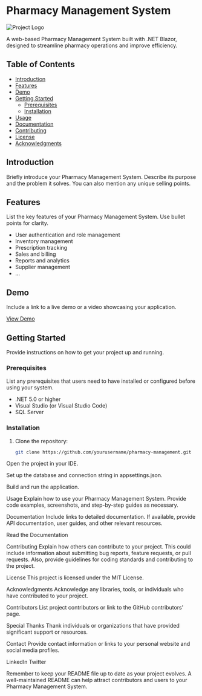 # Pharmacy Management System

![Project Logo](your-logo.png)

A web-based Pharmacy Management System built with .NET Blazor, designed to streamline pharmacy operations and improve efficiency.

## Table of Contents

- [Introduction](#introduction)
- [Features](#features)
- [Demo](#demo)
- [Getting Started](#getting-started)
  - [Prerequisites](#prerequisites)
  - [Installation](#installation)
- [Usage](#usage)
- [Documentation](#documentation)
- [Contributing](#contributing)
- [License](#license)
- [Acknowledgments](#acknowledgments)

## Introduction

Briefly introduce your Pharmacy Management System. Describe its purpose and the problem it solves. You can also mention any unique selling points.

## Features

List the key features of your Pharmacy Management System. Use bullet points for clarity.

- User authentication and role management
- Inventory management
- Prescription tracking
- Sales and billing
- Reports and analytics
- Supplier management
- ...

## Demo

Include a link to a live demo or a video showcasing your application.

[View Demo](#)

## Getting Started

Provide instructions on how to get your project up and running.

### Prerequisites

List any prerequisites that users need to have installed or configured before using your system.

- .NET 5.0 or higher
- Visual Studio (or Visual Studio Code)
- SQL Server

### Installation

1. Clone the repository:

   ```bash
   git clone https://github.com/yourusername/pharmacy-management.git

Open the project in your IDE.

Set up the database and connection string in appsettings.json.

Build and run the application.

Usage
Explain how to use your Pharmacy Management System. Provide code examples, screenshots, and step-by-step guides as necessary.

Documentation
Include links to detailed documentation. If available, provide API documentation, user guides, and other relevant resources.

Read the Documentation

Contributing
Explain how others can contribute to your project. This could include information about submitting bug reports, feature requests, or pull requests. Also, provide guidelines for coding standards and contributing to the project.

License
This project is licensed under the MIT License.

Acknowledgments
Acknowledge any libraries, tools, or individuals who have contributed to your project.

Contributors
List project contributors or link to the GitHub contributors' page.

Special Thanks
Thank individuals or organizations that have provided significant support or resources.

Contact
Provide contact information or links to your personal website and social media profiles.

LinkedIn
Twitter

Remember to keep your README file up to date as your project evolves. A well-maintained README can help attract contributors and users to your Pharmacy Management System.
